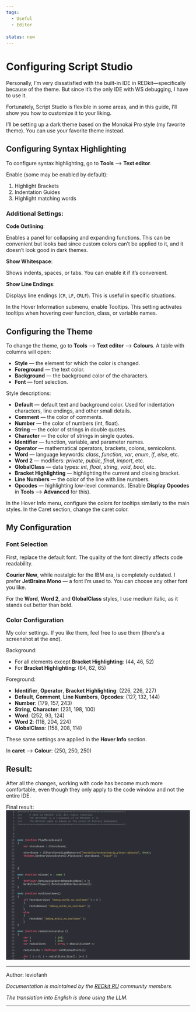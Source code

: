 ```yaml
---
tags:
  - Useful
  - Editor

status: new
---
```


# Configuring Script Studio

Personally, I’m very dissatisfied with the built-in IDE in REDkit—specifically because of the theme. 
But since it’s the only IDE with WS debugging, I have to use it.

Fortunately, Script Studio is flexible in some areas, and in this guide, I’ll show you how to customize it to your liking.

I’ll be setting up a dark theme based on the Monokai Pro style (my favorite theme). 
You can use your favorite theme instead.

## Configuring Syntax Highlighting

To configure syntax highlighting, go to **Tools** --> **Text editor**.

Enable (some may be enabled by default):

1. Highlight Brackets 
2. Indentation Guides 
3. Highlight matching words 

### Additional Settings:

**Code Outlining**:

Enables a panel for collapsing and expanding functions.
This can be convenient but looks bad since custom colors can’t be applied to it, and it doesn’t look good in dark themes.

**Show Whitespace**:

Shows indents, spaces, or tabs. You can enable it if it’s convenient.

**Show Line Endings**:

Displays line endings (`CR`, `LF`, `CRLF`). This is useful in specific situations.

In the Hover Information submenu, enable Tooltips. 
This setting activates tooltips when hovering over function, class, or variable names.

## Configuring the Theme 

To change the theme, go to **Tools** --> **Text editor** --> **Colours**. 
A table with columns will open:

- **Style** — the element for which the color is changed.
- **Foreground** — the text color.
- **Background** — the background color of the characters.
- **Font** — font selection.

Style descriptions:

- **Default** — default text and background color. Used for indentation characters, line endings, and other small details.
- **Comment** — the color of comments.
- **Number** — the color of numbers (int, float).
- **String** — the color of strings in double quotes.
- **Character** — the color of strings in single quotes.
- **Identifier** — function, variable, and parameter names.
- **Operator** — mathematical operators, brackets, colons, semicolons.
- **Word** — language keywords: _class_, _function_, _var_, _enum_, _if_, _else_, etc.
- **Word 2** — modifiers: _private_, _public_, _final_, _import_, etc.
- **GlobalClass** — data types: _int_, _float_, _string_, _void_, _bool_, etc.
- **Bracket Highlighting** — highlighting the current and closing bracket.
- **Line Numbers** — the color of the line with line numbers.
- **Opcodes**  — highlighting low-level commands. (Enable **Display Opcodes** in **Tools** --> **Advanced** for this).

In the Hover Info menu, configure the colors for tooltips similarly to the main styles. 
In the Caret section, change the caret color.

## My Configuration
### Font Selection

First, replace the default font. The quality of the font directly affects code readability.

**Courier New**, while nostalgic for the IBM era, is completely outdated. 
I prefer **JetBrains Mono** — a font I’m used to. 
You can choose any other font you like.

For the **Word**, **Word 2**, and **GlobalClass** styles, I use medium italic, 
as it stands out better than bold.

### Color Configuration

My color settings. If you like them, feel free to use them (there's a screenshot at the end).

Background:

- For all elements except **Bracket Highlighting**: (44, 46, 52)
- For **Bracket Highlighting**: (64, 62, 65)

Foreground:

- **Identifier**, **Operator**, **Bracket Highlighting**: (226, 226, 227)
- **Default**, **Сomment**, **Line Numbers**, **Opcodes**: (127, 132, 144)
- **Number**: (179, 157, 243)
- **String**, **Character**: (231, 198, 100)
- **Word**: (252, 93, 124)
- **Word 2**: (118, 204, 224)
- **GlobalClass**: (158, 208, 114)

These same settings are applied in the **Hover Info** section.

In **caret** --> **Сolour**: (250, 250, 250)

## Result:

After all the changes, working with code has become much more comfortable, 
even though they only apply to the code window and not the entire IDE.

Final result:
![scriptstudio.webp](../../../assets/images/unnoficial_docs/usesful_features/scriptstudio.webp)

***
Author: leviofanh

*Documentation is maintained by the [REDkit RU](https://discord.gg/kRTEy8KcNa) community members.* 

_The translation into English is done using the LLM._
***
```